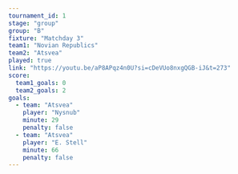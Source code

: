```yaml
---
tournament_id: 1
stage: "group"
group: "B"
fixture: "Matchday 3"
team1: "Novian Republics"
team2: "Atsvea"
played: true
link: "https://youtu.be/aP8APqz4n0U?si=cDeVUo8nxgQGB-iJ&t=273"
score:
  team1_goals: 0
  team2_goals: 2
goals:
  - team: "Atsvea"
    player: "Nysnub"
    minute: 29
    penalty: false
  - team: "Atsvea"
    player: "E. Stell"
    minute: 66
    penalty: false
---
```

